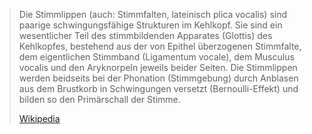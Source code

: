 > Die Stimmlippen (auch: Stimmfalten, lateinisch plica vocalis) sind paarige schwingungsfähige Strukturen im Kehlkopf. Sie sind ein wesentlicher Teil des stimmbildenden Apparates (Glottis) des Kehlkopfes, bestehend aus der von Epithel überzogenen Stimmfalte, dem eigentlichen Stimmband (Ligamentum vocale), dem Musculus vocalis und den Aryknorpeln jeweils beider Seiten. Die Stimmlippen werden beidseits bei der Phonation (Stimmgebung) durch Anblasen aus dem Brustkorb in Schwingungen versetzt (Bernoulli-Effekt) und bilden so den Primärschall der Stimme.
>
> [Wikipedia](https://de.wikipedia.org/wiki/Stimmlippe)